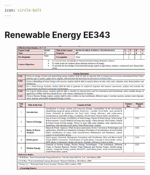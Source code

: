 ```yaml
---
icon: circle-bolt
---
```


# Renewable Energy EE343

<figure><img src="../.gitbook/assets/image (5).png" alt=""><figcaption></figcaption></figure>
